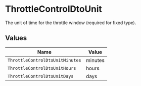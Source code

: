 # ThrottleControlDtoUnit

The unit of time for the throttle window (required for fixed type).


## Values

| Name                            | Value                           |
| ------------------------------- | ------------------------------- |
| `ThrottleControlDtoUnitMinutes` | minutes                         |
| `ThrottleControlDtoUnitHours`   | hours                           |
| `ThrottleControlDtoUnitDays`    | days                            |
